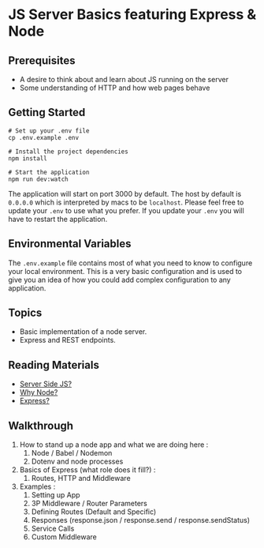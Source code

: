 # JS Server Basics featuring Express & Node

## Prerequisites
- A desire to think about and learn about JS running on the server
- Some understanding of HTTP and how web pages behave

## Getting Started

```
# Set up your .env file
cp .env.example .env

# Install the project dependencies
npm install

# Start the application
npm run dev:watch
```

The application will start on port 3000 by default. The host by default is `0.0.0.0` which is interpreted by macs to be `localhost`. Please
feel free to update your `.env` to use what you prefer. If you update your `.env` you will have to restart the application.

## Environmental Variables

The `.env.example` file contains most of what you need to know to configure your local environment. This is a very basic configuration
and is used to give you an idea of how you could add complex configuration to any application.

## Topics

- Basic implementation of a node server. 
- Express and REST endpoints. 

## Reading Materials
* [Server Side JS?](http://www.zdnet.com/article/javascript-explodes-on-the-server-side-with-the-growth-of-node-js/)
* [Why Node?](https://www.toptal.com/nodejs/why-the-hell-would-i-use-node-js)
* [Express?](https://expressjs.com/)

## Walkthrough
1. How to stand up a node app and what we are doing here :
    1. Node / Babel / Nodemon
    2. Dotenv and node processes
2. Basics of Express (what role does it fill?) :
    1. Routes, HTTP and Middleware
3. Examples :
    1. Setting up App
    2. 3P Middleware / Router Parameters
    3. Defining Routes (Default and Specific)
    4. Responses (response.json / response.send / response.sendStatus)
    5. Service Calls
    6. Custom Middleware
